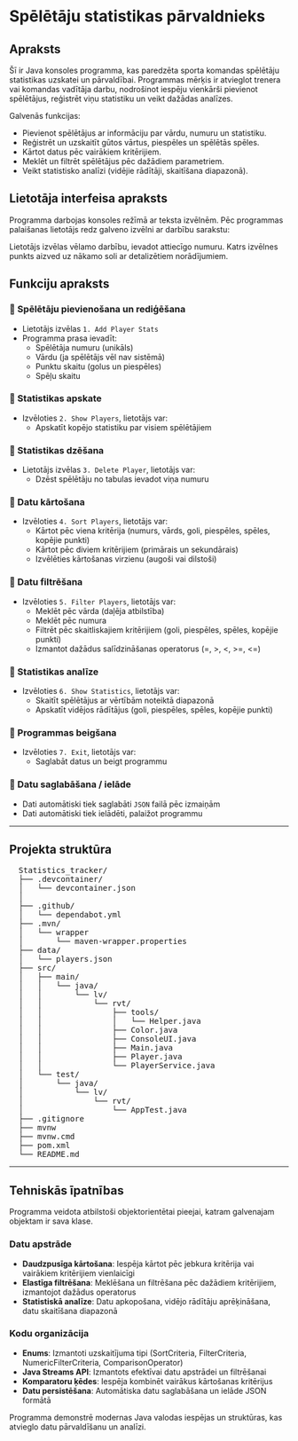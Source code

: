 # Spēlētāju statistikas pārvaldnieks

## Apraksts

Šī ir Java konsoles programma, kas paredzēta sporta komandas spēlētāju statistikas uzskatei un pārvaldībai. Programmas mērķis ir atvieglot trenera vai komandas vadītāja darbu, nodrošinot iespēju vienkārši pievienot spēlētājus, reģistrēt viņu statistiku un veikt dažādas analīzes.

Galvenās funkcijas:
- Pievienot spēlētājus ar informāciju par vārdu, numuru un statistiku.
- Reģistrēt un uzskaitīt gūtos vārtus, piespēles un spēlētās spēles.
- Kārtot datus pēc vairākiem kritērijiem.
- Meklēt un filtrēt spēlētājus pēc dažādiem parametriem.
- Veikt statistisko analīzi (vidējie rādītāji, skaitīšana diapazonā).

## Lietotāja interfeisa apraksts

Programma darbojas konsoles režīmā ar teksta izvēlnēm. Pēc programmas palaišanas lietotājs redz galveno izvēlni ar darbību sarakstu:

Lietotājs izvēlas vēlamo darbību, ievadot attiecīgo numuru. Katrs izvēlnes punkts aizved uz nākamo soli ar detalizētiem norādījumiem.

## Funkciju apraksts

### 🔹 Spēlētāju pievienošana un rediģēšana
- Lietotājs izvēlas `1. Add Player Stats`
- Programma prasa ievadīt:
  - Spēlētāja numuru (unikāls)
  - Vārdu (ja spēlētājs vēl nav sistēmā)
  - Punktu skaitu (golus un piespēles)
  - Spēļu skaitu

### 🔹 Statistikas apskate
- Izvēloties `2. Show Players`, lietotājs var:
  - Apskatīt kopējo statistiku par visiem spēlētājiem

### 🔹 Statistikas dzēšana
- Lietotājs izvēlas `3. Delete Player`, lietotājs var:
  - Dzēst spēlētāju no tabulas ievadot viņa numuru

### 🔹 Datu kārtošana
- Izvēloties `4. Sort Players`, lietotājs var:
  - Kārtot pēc viena kritērija (numurs, vārds, goli, piespēles, spēles, kopējie punkti)
  - Kārtot pēc diviem kritērijiem (primārais un sekundārais)
  - Izvēlēties kārtošanas virzienu (augoši vai dilstoši)

### 🔹 Datu filtrēšana
- Izvēloties `5. Filter Players`, lietotājs var:
  - Meklēt pēc vārda (daļēja atbilstība)
  - Meklēt pēc numura
  - Filtrēt pēc skaitliskajiem kritērijiem (goli, piespēles, spēles, kopējie punkti)
  - Izmantot dažādus salīdzināšanas operatorus (=, >, <, >=, <=)

### 🔹 Statistikas analīze
- Izvēloties `6. Show Statistics`, lietotājs var:
  - Skaitīt spēlētājus ar vērtībām noteiktā diapazonā
  - Apskatīt vidējos rādītājus (goli, piespēles, spēles, kopējie punkti)

### 🔹 Programmas beigšana
- Izvēloties `7. Exit`, lietotājs var:
  - Saglabāt datus un beigt programmu

### 🔹 Datu saglabāšana / ielāde
- Dati automātiski tiek saglabāti `JSON` failā pēc izmaiņām
- Dati automātiski tiek ielādēti, palaižot programmu

---

##  Projekta struktūra

<pre lang="markdown">  Statistics_tracker/
  ├── .devcontainer/
  │   └── devcontainer.json
  │
  ├── .github/
  │   └── dependabot.yml
  ├── .mvn/
  │   └── wrapper
  │       └── maven-wrapper.properties
  ├── data/
  │   └── players.json
  ├── src/
  │   ├── main/
  │   │   └── java/
  │   │       └── lv/
  │   │           └── rvt/
  │   │               ├── tools/
  │   │               │   └── Helper.java
  │   │               ├── Color.java
  │   │               ├── ConsoleUI.java
  │   │               ├── Main.java
  │   │               ├── Player.java
  │   │               └── PlayerService.java
  │   └── test/
  │       └── java/
  │           └── lv/
  │               └── rvt/
  │                   └── AppTest.java
  ├── .gitignore
  ├── mvnw
  ├── mvnw.cmd
  ├── pom.xml
  └── README.md</pre>

---

## Tehniskās īpatnības

Programma veidota atbilstoši objektorientētai pieejai, katram galvenajam objektam ir sava klase. 

### Datu apstrāde
- **Daudzpusīga kārtošana**: Iespēja kārtot pēc jebkura kritērija vai vairākiem kritērijiem vienlaicīgi
- **Elastīga filtrēšana**: Meklēšana un filtrēšana pēc dažādiem kritērijiem, izmantojot dažādus operatorus
- **Statistiskā analīze**: Datu apkopošana, vidējo rādītāju aprēķināšana, datu skaitīšana diapazonā

### Kodu organizācija
- **Enums**: Izmantoti uzskaitījuma tipi (SortCriteria, FilterCriteria, NumericFilterCriteria, ComparisonOperator)
- **Java Streams API**: Izmantots efektīvai datu apstrādei un filtrēšanai
- **Komparatoru ķēdes**: Iespēja kombinēt vairākus kārtošanas kritērijus
- **Datu persistēšana**: Automātiska datu saglabāšana un ielāde JSON formātā

Programma demonstrē modernas Java valodas iespējas un struktūras, kas atvieglo datu pārvaldīšanu un analīzi.